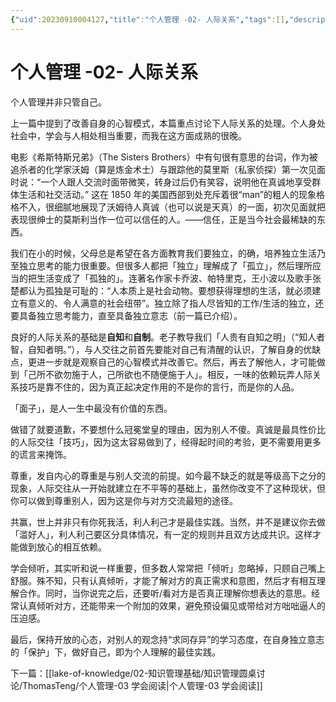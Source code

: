 ```yaml
---
{"uid":20230910004127,"title":"个人管理 -02- 人际关系","tags":[],"description":"个人管理 -02- 人际关系","author":"Thomas Teng","type":"other","draft":false,"editable":false,"modified":20230910004335,"dg-publish":true,"permalink":"/lake-of-knowledge/02//thomas-teng/02/","dgPassFrontmatter":true}
---
```



# 个人管理 -02- 人际关系

个人管理并非只管自己。

上一篇中提到了改善自身的心智模式，本篇重点讨论下人际关系的处理。个人身处社会中，学会与人相处相当重要，而我在这方面成熟的很晚。

电影《希斯特斯兄弟》（The Sisters Brothers）中有句很有意思的台词，作为被追杀者的化学家沃姆（算是炼金术士）与跟踪他的莫里斯（私家侦探）第一次见面时说：“一个人跟人交流时面带微笑，转身过后仍有笑容，说明他在真诚地享受群体生活和社交活动。” 这在 1850 年的美国西部到处充斥着很“man”的粗人的现象格格不入，很细腻地展现了沃姆待人真诚（也可以说是天真）的一面，初次见面就把表现很绅士的莫斯利当作一位可以信任的人。——信任，正是当今社会最稀缺的东西。

我们在小的时候，父母总是希望在各方面教育我们要独立，的确，培养独立生活乃至独立思考的能力很重要。但很多人都把「独立」理解成了「孤立」，然后理所应当的把生活变成了「孤独的」。连著名作家卡乔波、帕特里克，王小波以及歌手张楚都认为孤独是可耻的：“人本质上是社会动物。要想获得理想的生活，就必须建立有意义的、令人满意的社会纽带”。独立除了指人尽皆知的工作/生活的独立，还要具备独立思考能力，直至具备独立意志（前一篇已介绍）。

良好的人际关系的基础是**自知**和**自制**。老子教导我们「人贵有自知之明」（“知人者智，自知者明。”），与人交往之前首先要能对自己有清醒的认识，了解自身的优缺点，更进一步就是观察自己的心智模式并改善它。然后，再去了解他人，才可能做到「己所不欲勿施于人，己所欲也不随便施于人」。相反，一味的依赖玩弄人际关系技巧是靠不住的，因为真正起决定作用的不是你的言行，而是你的人品。

「面子」，是人一生中最没有价值的东西。

做错了就要道歉，不要想什么冠冕堂皇的理由，因为别人不傻。真诚是最具性价比的人际交往「技巧」，因为这太容易做到了，经得起时间的考验，更不需要用更多的谎言来掩饰。

尊重，发自内心的尊重是与别人交流的前提。如今最不缺乏的就是等级高下之分的现象，人际交往从一开始就建立在不平等的基础上，虽然你改变不了这种现状，但你可以做到尊重别人，因为这是你与对方交流最短的途径。

共赢，世上并非只有你死我活，利人利己才是最佳实践。当然，并不是建议你去做「滥好人」，利人利己要区分具体情况，有一定的规则并且双方达成共识。这样才能做到放心的相互依赖。

学会倾听，其实听和说一样重要，但多数人常常把「倾听」忽略掉，只顾自己嘴上舒服。殊不知，只有认真倾听，才能了解对方的真正需求和意图，然后才有相互理解合作。同时，当你说完之后，还要听/看对方是否真正理解你想表达的意思。经常认真倾听对方，还能带来一个附加的效果，避免预设偏见或带给对方咄咄逼人的压迫感。

最后，保持开放的心态，对别人的观念持“求同存异”的学习态度，在自身独立意志的「保护」下，做好自己，即为个人理解的最佳实践。

下一篇：[[lake-of-knowledge/02-知识管理基础/知识管理圆桌讨论/ThomasTeng/个人管理-03 学会阅读\|个人管理-03 学会阅读]]